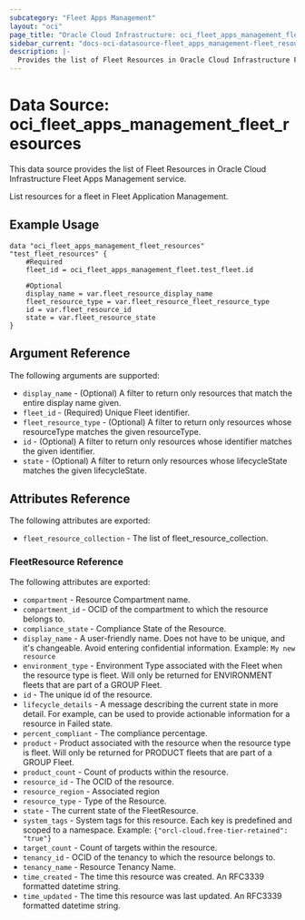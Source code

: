 ```yaml
---
subcategory: "Fleet Apps Management"
layout: "oci"
page_title: "Oracle Cloud Infrastructure: oci_fleet_apps_management_fleet_resources"
sidebar_current: "docs-oci-datasource-fleet_apps_management-fleet_resources"
description: |-
  Provides the list of Fleet Resources in Oracle Cloud Infrastructure Fleet Apps Management service
---
```


# Data Source: oci_fleet_apps_management_fleet_resources
This data source provides the list of Fleet Resources in Oracle Cloud Infrastructure Fleet Apps Management service.

List resources for a fleet in Fleet Application Management.


## Example Usage

```hcl
data "oci_fleet_apps_management_fleet_resources" "test_fleet_resources" {
	#Required
	fleet_id = oci_fleet_apps_management_fleet.test_fleet.id

	#Optional
	display_name = var.fleet_resource_display_name
	fleet_resource_type = var.fleet_resource_fleet_resource_type
	id = var.fleet_resource_id
	state = var.fleet_resource_state
}
```

## Argument Reference

The following arguments are supported:

* `display_name` - (Optional) A filter to return only resources that match the entire display name given.
* `fleet_id` - (Required) Unique Fleet identifier.
* `fleet_resource_type` - (Optional) A filter to return only resources whose resourceType matches the given resourceType.
* `id` - (Optional) A filter to return only resources whose identifier matches the given identifier.
* `state` - (Optional) A filter to return only resources whose lifecycleState matches the given lifecycleState.


## Attributes Reference

The following attributes are exported:

* `fleet_resource_collection` - The list of fleet_resource_collection.

### FleetResource Reference

The following attributes are exported:

* `compartment` - Resource Compartment name.
* `compartment_id` - OCID of the compartment to which the resource belongs to.
* `compliance_state` - Compliance State of the Resource.
* `display_name` - A user-friendly name. Does not have to be unique, and it's changeable. Avoid entering confidential information.  Example: `My new resource` 
* `environment_type` - Environment Type associated with the Fleet when the resource type is fleet. Will only be returned for ENVIRONMENT fleets that are part of a GROUP Fleet. 
* `id` - The unique id of the resource.
* `lifecycle_details` - A message describing the current state in more detail. For example, can be used to provide actionable information for a resource in Failed state.
* `percent_compliant` - The compliance percentage.
* `product` - Product associated with the resource when the resource type is fleet. Will only be returned for PRODUCT fleets that are part of a GROUP Fleet. 
* `product_count` - Count of products within the resource.
* `resource_id` - The OCID of the resource.
* `resource_region` - Associated region
* `resource_type` - Type of the Resource.
* `state` - The current state of the FleetResource.
* `system_tags` - System tags for this resource. Each key is predefined and scoped to a namespace. Example: `{"orcl-cloud.free-tier-retained": "true"}` 
* `target_count` - Count of targets within the resource.
* `tenancy_id` - OCID of the tenancy to which the resource belongs to.
* `tenancy_name` - Resource Tenancy Name.
* `time_created` - The time this resource was created. An RFC3339 formatted datetime string.
* `time_updated` - The time this resource was last updated. An RFC3339 formatted datetime string.

